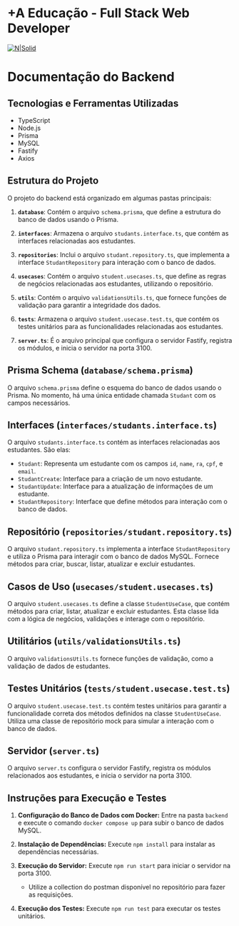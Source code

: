 +A Educação - Full Stack Web Developer
===================

[![N|Solid](https://maisaedu.com.br/hubfs/site-grupo-a/logo-mais-a-educacao.svg)](https://maisaedu.com.br/) 

# Documentação do Backend

## Tecnologias e Ferramentas Utilizadas
- TypeScript
- Node.js
- Prisma
- MySQL
- Fastify
- Axios

## Estrutura do Projeto

O projeto do backend está organizado em algumas pastas principais:

1. **`database`**: Contém o arquivo `schema.prisma`, que define a estrutura do banco de dados usando o Prisma.

2. **`interfaces`**: Armazena o arquivo `studants.interface.ts`, que contém as interfaces relacionadas aos estudantes.

3. **`repositories`**: Inclui o arquivo `studant.repository.ts`, que implementa a interface `StudantRepository` para interação com o banco de dados.

4. **`usecases`**: Contém o arquivo `student.usecases.ts`, que define as regras de negócios relacionadas aos estudantes, utilizando o repositório.

5. **`utils`**: Contém o arquivo `validationsUtils.ts`, que fornece funções de validação para garantir a integridade dos dados.

6. **`tests`**: Armazena o arquivo `student.usecase.test.ts`, que contém os testes unitários para as funcionalidades relacionadas aos estudantes.

7. **`server.ts`**: É o arquivo principal que configura o servidor Fastify, registra os módulos, e inicia o servidor na porta 3100.

## Prisma Schema (`database/schema.prisma`)

O arquivo `schema.prisma` define o esquema do banco de dados usando o Prisma. No momento, há uma única entidade chamada `Studant` com os campos necessários.

## Interfaces (`interfaces/studants.interface.ts`)

O arquivo `studants.interface.ts` contém as interfaces relacionadas aos estudantes. São elas:

- `Studant`: Representa um estudante com os campos `id`, `name`, `ra`, `cpf`, e `email`.
- `StudantCreate`: Interface para a criação de um novo estudante.
- `StudantUpdate`: Interface para a atualização de informações de um estudante.
- `StudantRepository`: Interface que define métodos para interação com o banco de dados.

## Repositório (`repositories/studant.repository.ts`)

O arquivo `studant.repository.ts` implementa a interface `StudantRepository` e utiliza o Prisma para interagir com o banco de dados MySQL. Fornece métodos para criar, buscar, listar, atualizar e excluir estudantes.

## Casos de Uso (`usecases/student.usecases.ts`)

O arquivo `student.usecases.ts` define a classe `StudentUseCase`, que contém métodos para criar, listar, atualizar e excluir estudantes. Esta classe lida com a lógica de negócios, validações e interage com o repositório.

## Utilitários (`utils/validationsUtils.ts`)

O arquivo `validationsUtils.ts` fornece funções de validação, como a validação de dados de estudantes.

## Testes Unitários (`tests/student.usecase.test.ts`)

O arquivo `student.usecase.test.ts` contém testes unitários para garantir a funcionalidade correta dos métodos definidos na classe `StudentUseCase`. Utiliza uma classe de repositório mock para simular a interação com o banco de dados.

## Servidor (`server.ts`)

O arquivo `server.ts` configura o servidor Fastify, registra os módulos relacionados aos estudantes, e inicia o servidor na porta 3100.

## Instruções para Execução e Testes

1. **Configuração do Banco de Dados com Docker:** Entre na pasta `backend` e execute o comando `docker compose up` para subir o banco de dados MySQL.

2. **Instalação de Dependências:** Execute `npm install` para instalar as dependências necessárias.

3. **Execução do Servidor:** Execute `npm run start` para iniciar o servidor na porta 3100.
   - Utilize a collection do postman disponível no repositório para fazer as requisições.

5. **Execução dos Testes:** Execute `npm run test` para executar os testes unitários.


